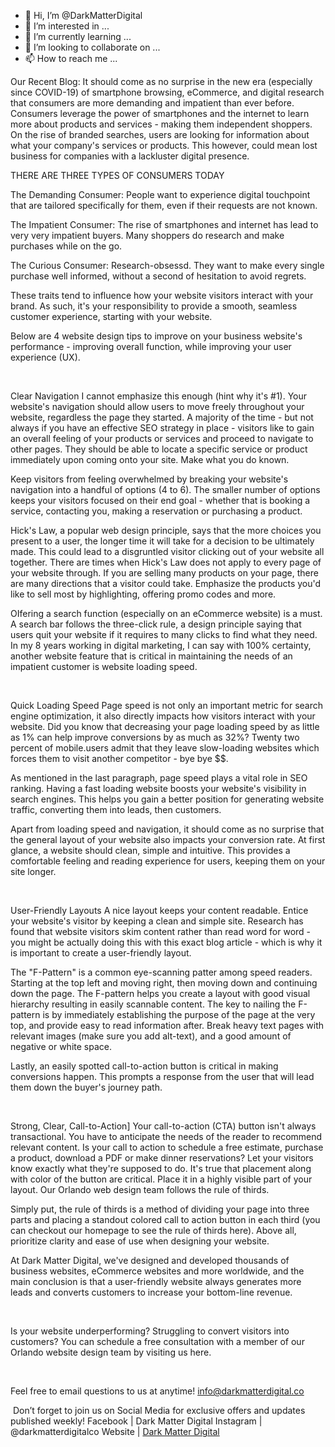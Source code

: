 - 👋 Hi, I’m @DarkMatterDigital
- 👀 I’m interested in ...
- 🌱 I’m currently learning ...
- 💞️ I’m looking to collaborate on ...
- 📫 How to reach me ...

<!---
DarkMatterDigital/DarkMatterDigital is a ✨ special ✨ repository because its `README.md` (this file) appears on your GitHub profile.
You can click the Preview link to take a look at your changes.
--->


Our Recent Blog:
It should come as no surprise in the new era (especially since COVID-19) of smartphone browsing, eCommerce, and digital research that consumers are more demanding and impatient than ever before. Consumers leverage the power of smartphones and the internet to learn more about products and services - making them independent shoppers. On the rise of branded searches, users are looking for information about what your company's services or products. This however, could mean lost business for companies with a lackluster digital presence.

THERE ARE THREE TYPES OF CONSUMERS TODAY

The Demanding Consumer: People want to experience digital touchpoint that are tailored specifically for them, even if their requests are not known.

The Impatient Consumer: The rise of smartphones and internet has lead to very very impatient buyers. Many shoppers do research and make purchases while on the go.

The Curious Consumer: Research-obsessd. They want to make every single purchase well informed, without a second of hesitation to avoid regrets.

These traits tend to influence how your website visitors interact with your brand. As such, it's your responsibility to provide a smooth, seamless customer experience, starting with your website.

Below are 4 website design tips to improve on your business website's performance - improving overall function, while improving your user experience (UX).

‍

Clear Navigation
I cannot emphasize this enough (hint why it's #1). Your website's navigation should allow users to move freely throughout your website, regardless the page they started. A majority of the time - but not always if you have an effective SEO strategy in place - visitors like to gain an overall feeling of your products or services and proceed to navigate to other pages. They should be able to locate a specific service or product immediately upon coming onto your site. Make what you do known.

Keep visitors from feeling overwhelmed by breaking your website's navigation into a handful of options (4 to 6). The smaller number of options keeps your visitors focused on their end goal - whether that is booking a service, contacting you, making a reservation or purchasing a product.

Hick's Law, a popular web design principle, says that the more choices you present to a user, the longer time it will take for a decision to be ultimately made. This could lead to a disgruntled visitor clicking out of your website all together. There are times when Hick's Law does not apply to every page of your website through. If you are selling many products on your page, there are many directions that a visitor could take. Emphasize the products you'd like to sell most by highlighting, offering promo codes and more.

OIfering a search function (especially on an eCommerce website) is a must. A search bar follows the three-click rule, a design principle saying that users quit your website if it requires to many clicks to find what they need. In my 8 years working in digital marketing, I can say with 100% certainty, another website feature that is critical in maintaining the needs of an impatient customer is website loading speed.

‍

Quick Loading Speed
Page speed is not only an important metric for search engine optimization, it also directly impacts how visitors interact with your website. Did you know that decreasing your page loading speed by as little as 1% can help improve conversions by as much as 32%? Twenty two percent of mobile.users admit that they leave slow-loading websites which forces them to visit another competitor - bye bye $$.

As mentioned in the last paragraph, page speed plays a vital role in SEO ranking. Having a fast loading website boosts your website's visibility in search engines. This helps you gain a better position for generating website traffic, converting them into leads, then customers.

Apart from loading speed and navigation, it should come as no surprise that the general layout of your website also impacts your conversion rate. At first glance, a website should clean, simple and intuitive. This provides a comfortable feeling and reading experience for users, keeping them on your site longer.

‍

User-Friendly Layouts
A nice layout keeps your content readable. Entice your website's visitor by keeping a clean and simple site. Research has found that website visitors skim content rather than read word for word - you might be actually doing this with this exact blog article - which is why it is important to create a user-friendly layout.

The "F-Pattern" is a common eye-scanning patter among speed readers. Starting at the top left and moving right, then moving down and continuing down the page. The F-pattern helps you create a layout with good visual hierarchy resulting in easily scannable content. The key to nailing the F-pattern is by immediately establishing the purpose of the page at the very top, and provide easy to read information after. Break heavy text pages with relevant images (make sure you add alt-text), and a good amount of negative or white space.

Lastly, an easily spotted call-to-action button is critical in making conversions happen. This prompts a response from the user that will lead them down the buyer's journey path.

‍

Strong, Clear, Call-to-Action]
Your call-to-action (CTA) button isn't always transactional. You have to anticipate the needs of the reader to recommend relevant content. Is your call to action to schedule a free estimate, purchase a product, download a PDF or make dinner reservations? Let your visitors know exactly what they're supposed to do. It's true that placement along with color of the button are critical. Place it in a highly visible part of your layout. Our Orlando web design team follows the rule of thirds.

Simply put, the rule of thirds is a method of dividing your page into three parts and placing a standout colored call to action button in each third (you can checkout our homepage to see the rule of thirds here). Above all, prioritize clarity and ease of use when designing your website.

At Dark Matter Digital, we've designed and developed thousands of business websites, eCommerce websites and more worldwide, and the main conclusion is that a user-friendly website always generates more leads and converts customers to increase your bottom-line revenue.

‍

Is your website underperforming? Struggling to convert visitors into customers? You can schedule a free consultation with a member of our Orlando website design team by visiting us here.

‍

Feel free to email questions to us at anytime! info@darkmatterdigital.co

‍
Don’t forget to join us on Social Media for exclusive offers and updates published weekly!
Facebook | Dark Matter Digital Instagram | @darkmatterdigitalco Website | <a href="https://www.darkmatterdigital.co">Dark Matter Digital</a>

